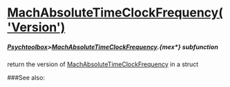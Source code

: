# [MachAbsoluteTimeClockFrequency('Version')](MachAbsoluteTimeClockFrequency-Version) 
##### [Psychtoolbox](Pyschtoolbox)>[MachAbsoluteTimeClockFrequency](MachAbsoluteTimeClockFrequency).{mex*} subfunction


return the version of [MachAbsoluteTimeClockFrequency](MachAbsoluteTimeClockFrequency) in a struct  


###See also:

